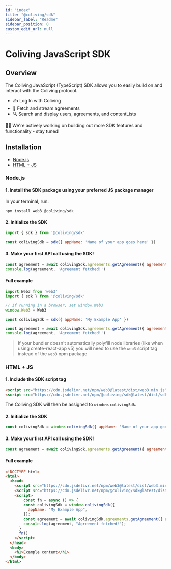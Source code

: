 ```yaml
---
id: "index"
title: "@coliving/sdk"
sidebar_label: "Readme"
sidebar_position: 0
custom_edit_url: null
---
```


# Coliving JavaScript SDK

## Overview

The Coliving JavaScript (TypeScript) SDK allows you to easily build on and interact with the Coliving protocol.
- ✍️ Log In with Coliving
- 🎵 Fetch and stream agreements
- 🔍 Search and display users, agreements, and contentLists

👷‍♀️ We're actively working on building out more SDK features and functionality - stay tuned!

## Installation

- [Node.js](#nodejs)
- [HTML + JS](#html--js)

### Node.js

#### 1. Install the SDK package using your preferred JS package manager

In your terminal, run:

```bash"
npm install web3 @coliving/sdk
```

#### 2. Initialize the SDK

```js
import { sdk } from '@coliving/sdk'

const colivingSdk = sdk({ appName: 'Name of your app goes here' })
```

#### 3. Make your first API call using the SDK!

```js
const agreement = await colivingSdk.agreements.getAgreement({ agreementId: 'D7KyD' })
console.log(agreement, 'Agreement fetched!')
```

#### Full example

```js title="app.js" showLineNumbers
import Web3 from 'web3'
import { sdk } from '@coliving/sdk'

// If running in a browser, set window.Web3
window.Web3 = Web3

const colivingSdk = sdk({ appName: 'My Example App' })

const agreement = await colivingSdk.agreements.getAgreement({ agreementId: 'D7KyD' })
console.log(agreement, 'Agreement fetched!')
```

> If your bundler doesn't automatically polyfill node libraries (like when using create-react-app v5) you will need to use the `web3` script tag instead of the `web3` npm package

### HTML + JS

#### 1. Include the SDK script tag

```html
<script src="https://cdn.jsdelivr.net/npm/web3@latest/dist/web3.min.js"></script>
<script src="https://cdn.jsdelivr.net/npm/@coliving/sdk@latest/dist/sdk.min.js"></script>
```

The Coliving SDK will then be assigned to `window.colivingSdk`.

#### 2. Initialize the SDK

```js
const colivingSdk = window.colivingSdk({ appName: 'Name of your app goes here' })
```

#### 3. Make your first API call using the SDK!

```js
const agreement = await colivingSdk.agreements.getAgreement({ agreementId: 'D7KyD' })
```

#### Full example

```html title="index.html" showLineNumbers
<!DOCTYPE html>
<html>
  <head>
    <script src="https://cdn.jsdelivr.net/npm/web3@latest/dist/web3.min.js"></script>
    <script src="https://cdn.jsdelivr.net/npm/@coliving/sdk@latest/dist/sdk.min.js"></script>
    <script>
    	const fn = async () => {
        const colivingSdk = window.colivingSdk({
          appName: "My Example App",
        });
        const agreement = await colivingSdk.agreements.getAgreement({ agreementId: 'D7KyD' });
        console.log(agreement, "Agreement fetched!");
      }
      fn()
    </script>
  </head>
  <body>
    <h1>Example content</h1>
  </body>
</html>
```

